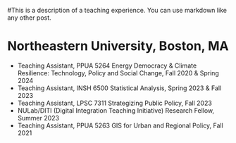 <!-- ---
title: "PPUA 5264 Energy Democracy & Climate Resilience: Technology, Policy and Social Change"
collection: teaching
type: "Undergraduate/Graduate course"
permalink: /teaching/2014-spring-teaching-1
venue: "Northeastern University, School of Public Policy and Urban Affairs"
date: Fall 2020 & Spring 2024
location: "Boston, MA"
--- -->

#This is a description of a teaching experience. You can use markdown like any other post.

Northeastern University, Boston, MA
======

- Teaching Assistant, PPUA 5264 Energy Democracy & Climate Resilience: Technology, Policy and Social Change,  Fall 2020 & Spring 2024
- Teaching Assistant, INSH 6500 Statistical Analysis, Spring 2023 & Fall 2023
- Teaching Assistant, LPSC 7311 Strategizing Public Policy, Fall 2023
- NULab/DITI (Digital Integration Teaching Initiative) Research Fellow, Summer 2023
- Teaching Assistant, PPUA 5263 GIS for Urban and Regional Policy, Fall 2021
